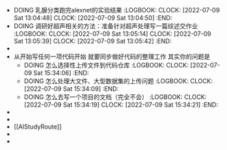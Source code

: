 - DOING 乳腺分类跑完alexnet的实验结果
  :LOGBOOK:
  CLOCK: [2022-07-09 Sat 13:04:48]
  CLOCK: [2022-07-09 Sat 13:04:50]
  :END:
- DOING 调研好超声相关的方法：准备针对超声处理写一篇综述交作业
  :LOGBOOK:
  CLOCK: [2022-07-09 Sat 13:05:14]
  CLOCK: [2022-07-09 Sat 13:05:39]
  CLOCK: [2022-07-09 Sat 13:05:42]
  :END:
-
- 从开始写任何一项代码开始  就要同步做好代码的整理工作  其实你的问题是
	- DOING 怎么选择性上传文件到代码仓库
	  :LOGBOOK:
	  CLOCK: [2022-07-09 Sat 15:34:06]
	  :END:
	- DOING 怎么处理大文件、大型数据集的上传问题
	  :LOGBOOK:
	  CLOCK: [2022-07-09 Sat 15:34:09]
	  :END:
	- DOING 怎么去写一个项目的文档（完全不会）
	  :LOGBOOK:
	  CLOCK: [2022-07-09 Sat 15:34:19]
	  CLOCK: [2022-07-09 Sat 15:34:21]
	  :END:
-
-
- [[AIStudyRoute]]
-
-